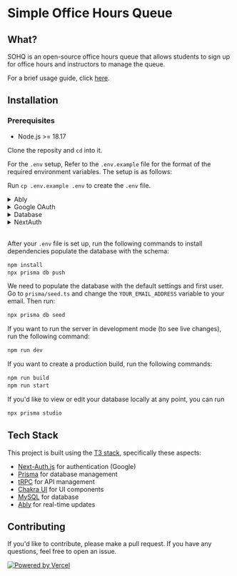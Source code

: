 # Simple Office Hours Queue

## What?

SOHQ is an open-source office hours queue that allows students to sign up for office hours and instructors to manage the queue.

For a brief usage guide, click [here](https://docs.google.com/presentation/d/1nPpjBQkf2LSRuIlFPolcVz9_iE3x1sNHgx0nXM867e4/edit?usp=sharing).

## Installation

### Prerequisites
- Node.js >= 18.17

Clone the reposity and `cd` into it.

For the `.env` setup, Refer to the `.env.example` file for the format of the required environment variables. The setup is as follows:

Run `cp .env.example .env` to create the `.env` file.

<details>
<summary>Ably</summary>

Ably is used for real-time communication (i.e. queue updates)

1. Create an account on <a target="_blank" href="https://ably.com">Ably</a>.

2. Create a new app.

3. Go to the "API Keys" tab. You should have 2 API keys, one for the server (top) and one for the client (bottom). Copy the server API key and paste it into the `ABLY_SERVER_API_KEY` variable in the `.env` file. Copy the client API key and paste it into the `NEXT_PUBLIC_ABLY_CLIENT_API_KEY` variable in the `.env` file. **Your client API key should have the `Subscribe` and `Publish` permission enabled.**
![Ably API Keys](/readme-assets/ably-config.jpg)

</details>

<details>
<summary>Google OAuth</summary>

Google OAuth is used for authentication.

1. Create a new project on <a target="_blank" href="https://console.developers.google.com">Google Cloud Platform</a>.

2. Navigate to the Credentials tab. Press the "Create Credentials" button and select "OAuth client ID". Go throuth the process of filling out the form. Select `External` if you're given the option. Press the "Create Credentials" button again. This time select "Web application" as the application type.

3. Create a new OAuth client ID. Make sure to set the Authorized JavaScript origins to `http://localhost` and redirect URI to `http://localhost:3000/api/auth/callback/google`. When deployed, add new entries, replacing `localhost`/`localhost:3000` to the new URL.
![Google Auth setup](/readme-assets/google-config.jpg)

4. Copy the client ID and paste it into the `GOOGLE_CLIENT_ID` variable in the `.env` file.

5. Copy the client secret and paste it into the `GOOGLE_CLIENT_SECRET` variable in the `.env` file.

</details>

<details>
<summary>Database</summary>

#### Local Development 
For local development we run a docker container serving a mySQL database.

1. Install [Docker](https://docs.docker.com/get-docker/) on your machine.

2. Start the container by running:
```
docker compose up
```

Note that if you are using an M1 Mac, you may need to change the docker image in `docker-compose.yaml` to 'arm64v8/mysql'. This is because the official image for MySQl, as of writing, does not currently support the ARM architecture.


#### Production



For the production environment, the free tier of <a href="https://planetscale.com">Planetscale</a> is very nice.

1. Create a new database on <a target="_blank" href="https://planetscale.com">Planetscale</a>.

2. Copy the database URL and paste it into the `DATABASE_URL` variable in the `.env` file. You can find this link by clicking on the database name and then clicking on the `Connect` button and select `Connect with Prisma`.

</details>

<details>
<summary>NextAuth</summary>

Run `openssl rand -base64 32` (you may need to download openssl) and put the result inside of `NEXTAUTH_SECRET`.

</details>

<br />


After your `.env` file is set up, run the following commands to install dependencies populate the database with the schema:

```bash
npm install
npx prisma db push
```

We need to populate the database with the default settings and first user. Go to `prisma/seed.ts` and change the `YOUR_EMAIL_ADDRESS` variable to your email. Then run:

```bash
npx prisma db seed
``` 

If you want to run the server in development mode (to see live changes), run the following command:

```bash
npm run dev
```

If you want to create a production build, run the following commands:

```bash
npm run build
npm run start
```

If you'd like to view or edit your database locally at any point, you can run

```bash
npx prisma studio
```


## Tech Stack

This project is built using the [T3 stack](https://github.com/t3-oss/create-t3-app), specifically these aspects:

- [Next-Auth.js](https://next-auth.js.org) for authentication (Google)
- [Prisma](https://prisma.io) for database management
- [tRPC](https://trpc.io) for API management
- [Chakra UI](https://chakra-ui.com) for UI components
- [MySQL](https://mysql.com) for database
- [Ably](https://ably.com) for real-time updates

## Contributing

If you'd like to contribute, please make a pull request. If you have any questions, feel free to open an issue.

[![Powered by Vercel](https://images.ctfassets.net/e5382hct74si/78Olo8EZRdUlcDUFQvnzG7/fa4cdb6dc04c40fceac194134788a0e2/1618983297-powered-by-vercel.svg)](https://vercel.com?utm_source=cs61b&utm_campaign=oss)
